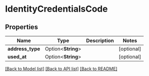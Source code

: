# IdentityCredentialsCode

## Properties

Name | Type | Description | Notes
------------ | ------------- | ------------- | -------------
**address_type** | Option<**String**> |  | [optional]
**used_at** | Option<**String**> |  | [optional]

[[Back to Model list]](../README.md#documentation-for-models) [[Back to API list]](../README.md#documentation-for-api-endpoints) [[Back to README]](../README.md)


